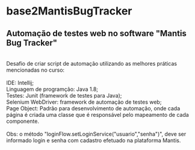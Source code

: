 # base2MantisBugTracker

## Automação de testes web no software "Mantis Bug Tracker"
<br>
Desafio de criar script de automação utilizando as melhores práticas mencionadas no curso:
<br>
<br>
IDE: Intellij;
<br>
Linguagem de programção: Java 1.8;
<br>
Testes: Junit (framework de testes para Java);
<br>
Selenium WebDriver: framework de automação de testes web;
<br>
Page Object: Padrão para desenvolvimento de automação, onde cada página é criada uma classe que é responsável pelo mapeamento de cada componente.
<br>
<br>
Obs: o método "loginFlow.setLoginService("usuario","senha")", deve ser informado login e senha com cadastro efetuado na plataforma Mantis.
